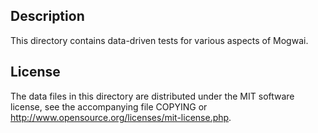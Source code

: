 Description
------------

This directory contains data-driven tests for various aspects of Mogwai.

License
--------

The data files in this directory are distributed under the MIT software
license, see the accompanying file COPYING or
http://www.opensource.org/licenses/mit-license.php.

